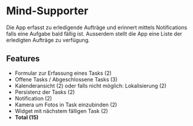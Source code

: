 # Mind-Supporter
Die App erfasst zu erledigende Aufträge und erinnert mittels Notifications falls eine Aufgabe bald fällig ist. Ausserdem stellt die App eine Liste der erledigten Aufträge zu verfügung.
## Features
* Formular zur Erfassung eines Tasks (2)
* Offene Tasks / Abgeschlossene Tasks (3)
* Kalenderansicht (2) oder falls nicht möglich: Lokalisierung (2)
* Persistenz der Tasks (2)
* Notification (2)
* Kamera um Fotos in Task einzubinden (2)
* Widget mit nächstem fälligen Task (2)
* **Total (15)**